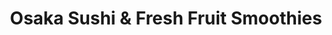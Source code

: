 ---
layout: place
title: "Osaka Sushi & Fresh Fruit Smoothies"
permalink: /illinois/chicago/osaka-sushi-fresh-fruit-smoothies.html
stateAbbr: IL
stateName: Illinois
cityName: Chicago
seo:
  name: "Osaka Sushi & Fresh Fruit Smoothies"
  type: Restaurant
  links: http://www.osaka2go.com/
description: "Counter-serve restaurant serving sushi, smoothies & bubble teas in a small, simple space. Osaka Sushi & Fresh Fruit Smoothies serves delicious sushi in Chicago, Illinois. Try fresh Japanese dishes for a great dining experience. Available for takeout, delivery, lunch, and dinner."
place_id: ChIJKYy9QKIsDogRwugOgMR561M
photos:
  - name: >-
      places/ChIJKYy9QKIsDogRwugOgMR561M/photos/AeeoHcK5aRbNvmMaoR6pu_nOAp5vHBh7MZhwoxHuvVdCisk6iD2ZncIb5l5ub9o4Ogn4llcvpDflqkluBPs-KKlWgBg17wv_X6QQ5MGc8OpD9h-YYKthGvQTh_6VxWvRZrZMtKT24SYdeMcL1Krw2tfB3yelPRf94SDHXIFkUthSAFv-mm53gwwj_9pz7IuPRb8wWS3mwGKiwIU3nSRTdQWacpf23Hj52tGqJtWKIk0c-wmjlgpAQO6I7SKggzal-0Gya_KroBQYUE_QlBbhxLrW0mXTPR2b-z8Z7rc4qlW86I10dQ
    widthPx: 1080
    heightPx: 1920
    authorAttributions:
      - displayName: Osaka Sushi & Fresh Fruit Smoothies
        uri: https://maps.google.com/maps/contrib/106373007877439316567
        photoUri: >-
          https://lh3.googleusercontent.com/a-/ALV-UjVm-hdCFkgIUTNuMfuuBdg6PK6N6MJURh5KuTEqR9ruOSQ0S7GY=s100-p-k-no-mo
    flagContentUri: >-
      https://www.google.com/local/imagery/report/?cb_client=maps_api_places.places_api&image_key=!1e10!2sAF1QipPn2PZJ-F-meJYLDA5l0z5INpBdOtQImvmsXZQ2&hl=en-US
    googleMapsUri: >-
      https://www.google.com/maps/place//data=!3m4!1e2!3m2!1sAF1QipPn2PZJ-F-meJYLDA5l0z5INpBdOtQImvmsXZQ2!2e10!4m2!3m1!1s0x880e2ca240bd8c29:0x53eb79c4800ee8c2
  - name: >-
      places/ChIJKYy9QKIsDogRwugOgMR561M/photos/AeeoHcL6TaZM2pkeEuLhwYZvNkKk4X5oWl2sowqX_elrOuu9lQFKLQArPUmolRYxy4yqujuA9UiEqntAHWoiJZRcV9WtO7nmLmD5vvBJTf9oauIpm6LF8kkMYS1F31IaMRyMInrQat4vg82fsi_ao2TUkr3YvuALt16ME-SUAk9MwkNC5gwCNeZIBZHg-yzygEJhwLpS6CG-RkncuCU5trfBGqxqSoyjABpCORrXsTeIn3DDxIVWramG1jKI3wYeF23aPovc_h7qVE5DArJIdmdXkGx-4TGaQIX-LBhlXXWEAJi7kA
    widthPx: 1920
    heightPx: 1280
    authorAttributions:
      - displayName: Osaka Sushi & Fresh Fruit Smoothies
        uri: https://maps.google.com/maps/contrib/106373007877439316567
        photoUri: >-
          https://lh3.googleusercontent.com/a-/ALV-UjVm-hdCFkgIUTNuMfuuBdg6PK6N6MJURh5KuTEqR9ruOSQ0S7GY=s100-p-k-no-mo
    flagContentUri: >-
      https://www.google.com/local/imagery/report/?cb_client=maps_api_places.places_api&image_key=!1e10!2sAF1QipO_nfKpKNlBcED1biF-95TTImvRZoJ0ZgaZnCYQ&hl=en-US
    googleMapsUri: >-
      https://www.google.com/maps/place//data=!3m4!1e2!3m2!1sAF1QipO_nfKpKNlBcED1biF-95TTImvRZoJ0ZgaZnCYQ!2e10!4m2!3m1!1s0x880e2ca240bd8c29:0x53eb79c4800ee8c2
  - name: >-
      places/ChIJKYy9QKIsDogRwugOgMR561M/photos/AeeoHcLOF1mNbqaZ8y4I3Ue7Zj5PLWt0sz-YWZCovsVRxwYUYEubgPy32E6W91fHXlkxTFZiUA_dGpdLke7OBWZmyUGznVp7tR6FmrX_-_V7hT9ImODG59Mthy9KEpwpqKBdn9bveoEEiGdXV9H5KRIdqLmKYb1vxokJgJ8ku0_uUTlEl1VUd3_6ZJsd__QzRV42_d_zPa6x6SFipXP8CfwpZLGn0nDbtycs6GvbQSoAFviUrdjO9uBAjZYQz9ab79Dy1qB9mwHc_P5wRWhQwg2ixa-pHvgBCdRrdpHsJ4iRZ8nuhUmfvfBK2kz2PJosXnNDjujcTQdnBfm2Jvbh41WPNG8VGbmtNTvR_Uae_e30V967wj1t7fwdOx3pqJXJED3tBj3soGpiUEkPXlq2XsIY48QFoHuhutivfbd6yD2iFRFsynQ
    widthPx: 3024
    heightPx: 4032
    authorAttributions:
      - displayName: Viktoriia Miroshnik
        uri: https://maps.google.com/maps/contrib/105521783518075618765
        photoUri: >-
          https://lh3.googleusercontent.com/a/ACg8ocLqcxGhFZ1uGOgKdHX729m0xd59vJhJHIJpB9b6ROq5X-p9gw=s100-p-k-no-mo
    flagContentUri: >-
      https://www.google.com/local/imagery/report/?cb_client=maps_api_places.places_api&image_key=!1e10!2sCIHM0ogKEICAgIDD7YLL6AE&hl=en-US
    googleMapsUri: >-
      https://www.google.com/maps/place//data=!3m4!1e2!3m2!1sCIHM0ogKEICAgIDD7YLL6AE!2e10!4m2!3m1!1s0x880e2ca240bd8c29:0x53eb79c4800ee8c2
  - name: >-
      places/ChIJKYy9QKIsDogRwugOgMR561M/photos/AeeoHcJOWoj2EinZNXZJz3Z1XLDWlHR-zrz1BJoYBBLDeLEY41V7lPD1fYjxfvQtwonsHv6_0MPwiDwJTcO9dP8AMHnpp9OGaxi-w4aY0c81Y4-wGdnu4mCll8GgAJqowQODGkDyjXE-fkd3HKROKhcAQXZsFW2xEdJg3I-HFBcHJwJDR6tDf-lt-zug4xOL_vi59I5Z0wH52ky8_iWy5kNN7DWOrbiBFxnOSUVvn2PsKhXKruIR4FwZ9xd3KEHl1hsGrvxPSjYjr0_6tIUCmyBJ9_7NUG1V2tzXr9NvoABrDmhdhfHJmz1DD7yePVs0iFZmjciJ23p-5pffd2I9AvEnKuM-wY9AllehakNUN1oidS6oj2UaLMn6j_rFCwWvnRlRXhrdMHjq8vYia-3AftlMNOiQNIPKF68MNwWUJhmC_5S2I-A
    widthPx: 3024
    heightPx: 3258
    authorAttributions:
      - displayName: Klarin S
        uri: https://maps.google.com/maps/contrib/104610174574536757287
        photoUri: >-
          https://lh3.googleusercontent.com/a/ACg8ocLUh-bzP0eN1EQhXoSihT0Q_iT-BfoaYqveFGverJ9-9MPb7A=s100-p-k-no-mo
    flagContentUri: >-
      https://www.google.com/local/imagery/report/?cb_client=maps_api_places.places_api&image_key=!1e10!2sCIHM0ogKEICAgMDQhubXhwE&hl=en-US
    googleMapsUri: >-
      https://www.google.com/maps/place//data=!3m4!1e2!3m2!1sCIHM0ogKEICAgMDQhubXhwE!2e10!4m2!3m1!1s0x880e2ca240bd8c29:0x53eb79c4800ee8c2
  - name: >-
      places/ChIJKYy9QKIsDogRwugOgMR561M/photos/AeeoHcJh2RqFdGikTuXMP9BEo3JsxnWyQlqZcWMdGzdoJSAOnOHnOM8Jbh15-GlGHUMsAY5jDgtKiNloKndG5LLbCEijJhWmTySW02W4votkNkyXwZVSYyZziXF46e5FOld-IXTEil8DsYnA3oWxYlE_qpNF3c8NKIHeR9eYyNHN5F8fQLIBk08gci5UnFDSMt1-M5CG19gfoy7ha9mf4ULTSzSGmZIlLonC7KBnnwal6gGlKlF5UDDWs4D6L4B3vNOWwl-gTaghGeXhGEK2_8Cjq5uDSqhtsZSlNT0OEEFlwFLF8w
    widthPx: 3744
    heightPx: 1960
    authorAttributions:
      - displayName: Osaka Sushi & Fresh Fruit Smoothies
        uri: https://maps.google.com/maps/contrib/106373007877439316567
        photoUri: >-
          https://lh3.googleusercontent.com/a-/ALV-UjVm-hdCFkgIUTNuMfuuBdg6PK6N6MJURh5KuTEqR9ruOSQ0S7GY=s100-p-k-no-mo
    flagContentUri: >-
      https://www.google.com/local/imagery/report/?cb_client=maps_api_places.places_api&image_key=!1e10!2sAF1QipOh0wlSYvWb5SidPwhdDH0z8wWja7WlLZAOLxKC&hl=en-US
    googleMapsUri: >-
      https://www.google.com/maps/place//data=!3m4!1e2!3m2!1sAF1QipOh0wlSYvWb5SidPwhdDH0z8wWja7WlLZAOLxKC!2e10!4m2!3m1!1s0x880e2ca240bd8c29:0x53eb79c4800ee8c2
  - name: >-
      places/ChIJKYy9QKIsDogRwugOgMR561M/photos/AeeoHcIjBbuKpGwbe2vEatvpOdn5IOzIg6DYZtRc4PrCuXpTplgUaS8BHP9XAyjbtqcZ4g0t7BljyXnqe2FxKgAN-0Cfi8LjgMrDuAV6TTAJi3aB5Pv-ceZOFeJLuRjde6qzLCnOsv36tS0xtlmsl5wxIs7AmHUWPTKOvMz3zOp0Puf226NlmSsAjcayolSSwMyZNBdPo30C-PxBVpnrx0IJeLpGGNSkn5N-lD0QiQAeHgPAy8vQDCvwIpdxpcvLYL_8q5ovbUJUZmslCGyaS0SETO5vxpVhMdhOzBePUH0LNa1VIxHJd_ZXXceVXqxBxJQjcQF-2UuL_Jc69ToNR4wHUr8X5ld074sRa2BhSGRBHt_dmIafkWQNOolSnP8V9WDRdlozsBHGrm030ZpQbQQZQu-adZxURNJFS0vCMXv4s2vOow
    widthPx: 4032
    heightPx: 3024
    authorAttributions:
      - displayName: jin park
        uri: https://maps.google.com/maps/contrib/103809128609411762087
        photoUri: >-
          https://lh3.googleusercontent.com/a/ACg8ocIoTAuGE3Xx5pl_XT6-I-WSox4RRGQEcdGowv2CexLkRKvO7w=s100-p-k-no-mo
    flagContentUri: >-
      https://www.google.com/local/imagery/report/?cb_client=maps_api_places.places_api&image_key=!1e10!2sCIHM0ogKEICAgICxh9WsEQ&hl=en-US
    googleMapsUri: >-
      https://www.google.com/maps/place//data=!3m4!1e2!3m2!1sCIHM0ogKEICAgICxh9WsEQ!2e10!4m2!3m1!1s0x880e2ca240bd8c29:0x53eb79c4800ee8c2
  - name: >-
      places/ChIJKYy9QKIsDogRwugOgMR561M/photos/AeeoHcIGVtOtr7E83ZQEngL_-FkzuHAkISTkPVNT7mi7yhJgxIMB_T6mIWnnLURCmCmCnwHQ1lKqwahG0Cbhw_Q0WonVEqogFA03yXMHinxY6rQ4rnBFCJnZ-suH83pFE5_oqCERp6AbSOSwAJQObQEsAZ_nBJFZ75u0Xq-vJ933pK9r6s5dRF5wIlXsQIweo7DdOoZi-BjkdH8KM5ovNvIbQQVIaTOjGJ4RVlrzDsp48XhassLv0uem7oA-lNnsKpfogyRE3LpsmI21wdyDJQLyQJBWrma-uRPBOQuDKPKHHufopQC21y_WdXUNZ1ZCFx0yIJSVnMgO1K3aIYxAwQba2z4gcem-QRhq6tfaJR8rFLFQkV2S4CgzqDn-I2uHPjeVRK0mhRqYNg76t2aZNDmR7fMi1HYKxHFv4UHmJJzegnJq6w
    widthPx: 3000
    heightPx: 4000
    authorAttributions:
      - displayName: Jim Turner
        uri: https://maps.google.com/maps/contrib/110176176637793719517
        photoUri: >-
          https://lh3.googleusercontent.com/a-/ALV-UjWdvda_QTG7SLD2PzeXIUGpi7HQfDADr7v-i0iGgR58V-VJWjrs=s100-p-k-no-mo
    flagContentUri: >-
      https://www.google.com/local/imagery/report/?cb_client=maps_api_places.places_api&image_key=!1e10!2sCIHM0ogKEICAgIDx7amrEw&hl=en-US
    googleMapsUri: >-
      https://www.google.com/maps/place//data=!3m4!1e2!3m2!1sCIHM0ogKEICAgIDx7amrEw!2e10!4m2!3m1!1s0x880e2ca240bd8c29:0x53eb79c4800ee8c2
  - name: >-
      places/ChIJKYy9QKIsDogRwugOgMR561M/photos/AeeoHcJA3nVIELnAU4FIyZAUU1hl6pBK_LHJ2zE-jn9o0ukPzDolS5TV7fvb_FEE4P92J8PdcqyYq0qI1It_i6LmE0vkS2XXXEMNY-t3RpxZc1MObfXQPwRWb-OH4zM0UI8shEkiXHLtShvmiLt4FjrDwrnfWk4FCKyV2m4Pb2AVMwc8Q-MDhG-byPv4RpyZwjwn82k5xFNz2YqcqdbL0NOmBmrLaMFVRPTJNF1jm6jk0WjdUoj_EJKYubmQBXjAhaYuT6PvuynBU6R_W_u2xERR3x1cA5yjJPsWpLD4WLXhme2gXg
    widthPx: 1920
    heightPx: 1080
    authorAttributions:
      - displayName: Osaka Sushi & Fresh Fruit Smoothies
        uri: https://maps.google.com/maps/contrib/106373007877439316567
        photoUri: >-
          https://lh3.googleusercontent.com/a-/ALV-UjVm-hdCFkgIUTNuMfuuBdg6PK6N6MJURh5KuTEqR9ruOSQ0S7GY=s100-p-k-no-mo
    flagContentUri: >-
      https://www.google.com/local/imagery/report/?cb_client=maps_api_places.places_api&image_key=!1e10!2sAF1QipO2UK2aZVH70juSj6JcDvHv-sNYxABu12VH7xqS&hl=en-US
    googleMapsUri: >-
      https://www.google.com/maps/place//data=!3m4!1e2!3m2!1sAF1QipO2UK2aZVH70juSj6JcDvHv-sNYxABu12VH7xqS!2e10!4m2!3m1!1s0x880e2ca240bd8c29:0x53eb79c4800ee8c2
  - name: >-
      places/ChIJKYy9QKIsDogRwugOgMR561M/photos/AeeoHcJa_LF0eQIvFVnCqTewbt0Dfve3fR9GI3ROBoz7NaFFEZEvnBAb8oRRzGlciHtj2PybAvG5kTD7HVphUnVXdFC2tyj6UoGC6c8iYCDwV_hE0uvQm0V_B59dvYYfZATpqx6oASqz3W6QfiQirpx41c9tKHpbRCkDNjxjbfXjfiILDpqOcZMbWf_Cj0KuiVr6pXXiHFVgn2zliY5oCyMMrT5GGDN3nOjCYZfzPYfxt681vwocsZbSq6AzCVOTdGqVCdCpHa66D8jZRRoO8DIUXU7vAfPRBdcu6nbApdihp8kM2g
    widthPx: 1150
    heightPx: 1092
    authorAttributions:
      - displayName: Osaka Sushi & Fresh Fruit Smoothies
        uri: https://maps.google.com/maps/contrib/106373007877439316567
        photoUri: >-
          https://lh3.googleusercontent.com/a-/ALV-UjVm-hdCFkgIUTNuMfuuBdg6PK6N6MJURh5KuTEqR9ruOSQ0S7GY=s100-p-k-no-mo
    flagContentUri: >-
      https://www.google.com/local/imagery/report/?cb_client=maps_api_places.places_api&image_key=!1e10!2sAF1QipNaIPG0xgX7PFC-9HMMXM6-XNt5L6kQ4_gPjAJj&hl=en-US
    googleMapsUri: >-
      https://www.google.com/maps/place//data=!3m4!1e2!3m2!1sAF1QipNaIPG0xgX7PFC-9HMMXM6-XNt5L6kQ4_gPjAJj!2e10!4m2!3m1!1s0x880e2ca240bd8c29:0x53eb79c4800ee8c2
  - name: >-
      places/ChIJKYy9QKIsDogRwugOgMR561M/photos/AeeoHcJs1kOEweK1ciDG6V8QHQu1h8OO00Z0xK7i3z4CQHzhdTAHFz9gtAzjucHertDkieU-TTofeIp1rVVsf8GT6RLsZ0sOzxOytYI7RplxMTYv9O64Sdtx9oAe1pHLdrxQ9ecPfDswGyUJOGE3Q--16moWwRzpKNIkb1ndzf_3l1aA-rl0kuokYpyKhZ0dlpOSyW7IK9EqZyZ6GuG2soWx6Z26VHBvlMvpkYuoD5WY6tZBd5Q7gkOa8n8A1xshVM5ufFXi5dVL-wEDuzkMu7ybkAP19Tp9vtjO2TAmtVyIohNYlw
    widthPx: 4032
    heightPx: 3024
    authorAttributions:
      - displayName: Osaka Sushi & Fresh Fruit Smoothies
        uri: https://maps.google.com/maps/contrib/106373007877439316567
        photoUri: >-
          https://lh3.googleusercontent.com/a-/ALV-UjVm-hdCFkgIUTNuMfuuBdg6PK6N6MJURh5KuTEqR9ruOSQ0S7GY=s100-p-k-no-mo
    flagContentUri: >-
      https://www.google.com/local/imagery/report/?cb_client=maps_api_places.places_api&image_key=!1e10!2sAF1QipMuPuw-N9NXTQq8dbSdsrYgtzay92eMyYh4akkT&hl=en-US
    googleMapsUri: >-
      https://www.google.com/maps/place//data=!3m4!1e2!3m2!1sAF1QipMuPuw-N9NXTQq8dbSdsrYgtzay92eMyYh4akkT!2e10!4m2!3m1!1s0x880e2ca240bd8c29:0x53eb79c4800ee8c2
address: 400 S Michigan Ave, Chicago, IL 60605, USA
street: 400 S Michigan Ave
city: Chicago
state: IL
zip: '60605'
country: USA
neighborhood: Chicago Loop
latitude: '41.876850'
longitude: '-87.624573'
accessibility_options:
  wheelchairAccessibleParking: false
business_status: OPERATIONAL
name: Osaka Sushi & Fresh Fruit Smoothies
google_maps_links:
  directionsUri: >-
    https://www.google.com/maps/dir//''/data=!4m7!4m6!1m1!4e2!1m2!1m1!1s0x880e2ca240bd8c29:0x53eb79c4800ee8c2!3e0
  placeUri: https://maps.google.com/?cid=6047060809544034498
  writeAReviewUri: >-
    https://www.google.com/maps/place//data=!4m3!3m2!1s0x880e2ca240bd8c29:0x53eb79c4800ee8c2!12e1
  reviewsUri: >-
    https://www.google.com/maps/place//data=!4m4!3m3!1s0x880e2ca240bd8c29:0x53eb79c4800ee8c2!9m1!1b1
  photosUri: >-
    https://www.google.com/maps/place//data=!4m3!3m2!1s0x880e2ca240bd8c29:0x53eb79c4800ee8c2!10e5
primary_type: Sushi Restaurant
opening_hours:
  regular: null
  current: null
secondary_opening_hours:
  regular:
    weekdayDescriptions: null
    type: null
  current:
    weekdayDescriptions: null
    type: null
phone: (312) 566-0118
price_level: PRICE_LEVEL_INEXPENSIVE
price_range: $10 &ndash; $20
rating: '4.5'
rating_count: 0
website: http://www.osaka2go.com/
reviews:
  - name: >-
      places/ChIJKYy9QKIsDogRwugOgMR561M/reviews/ChZDSUhNMG9nS0VJQ0FnSUN2LUxPcGJ3EAE
    relativePublishTimeDescription: 4 months ago
    rating: 4
    text:
      text: >-
        I ordered a Strawberry/Mango smoothie and was charged a little more than
        what was priced in the menu. Thr cup looked more like 16 to 18oz, not
        24oz. I also had the Spicy Salmon roll that was already prepared. It was
        my first time there so overall things were good.
      languageCode: en
    originalText:
      text: >-
        I ordered a Strawberry/Mango smoothie and was charged a little more than
        what was priced in the menu. Thr cup looked more like 16 to 18oz, not
        24oz. I also had the Spicy Salmon roll that was already prepared. It was
        my first time there so overall things were good.
      languageCode: en
    authorAttribution:
      displayName: Lauren G.
      uri: https://www.google.com/maps/contrib/100961813752387612041/reviews
      photoUri: >-
        https://lh3.googleusercontent.com/a-/ALV-UjU1hd3E1RI_nxO8uBK7lkkXPFkn3JKLfRnF-iGJKsExLnAHLHvRDg=s128-c0x00000000-cc-rp-mo-ba3
    publishTime: '2024-12-08T01:00:13.865427Z'
    flagContentUri: >-
      https://www.google.com/local/review/rap/report?postId=ChZDSUhNMG9nS0VJQ0FnSUN2LUxPcGJ3EAE&d=17924085&t=1
    googleMapsUri: >-
      https://www.google.com/maps/reviews/data=!4m6!14m5!1m4!2m3!1sChZDSUhNMG9nS0VJQ0FnSUN2LUxPcGJ3EAE!2m1!1s0x880e2ca240bd8c29:0x53eb79c4800ee8c2
  - name: >-
      places/ChIJKYy9QKIsDogRwugOgMR561M/reviews/ChZDSUhNMG9nS0VJQ0FnSUQzNXMtOGVBEAE
    relativePublishTimeDescription: 5 months ago
    rating: 4
    text:
      text: >-
        My watermelon smoothie was delicious, and I will definitely visit again
        just for that! The sushi is made fresh while you wait, which is nice.
        The service was pretty fast, especially since they cook to order. Good
        place for a healthy and fast meal!
      languageCode: en
    originalText:
      text: >-
        My watermelon smoothie was delicious, and I will definitely visit again
        just for that! The sushi is made fresh while you wait, which is nice.
        The service was pretty fast, especially since they cook to order. Good
        place for a healthy and fast meal!
      languageCode: en
    authorAttribution:
      displayName: F Johnson
      uri: https://www.google.com/maps/contrib/111010253108950033326/reviews
      photoUri: >-
        https://lh3.googleusercontent.com/a-/ALV-UjWCNPGybsQRgko9erAlJ-IWdbsulrWUMyi6r7cCJcsEROrWzNCQ=s128-c0x00000000-cc-rp-mo-ba4
    publishTime: '2024-11-14T19:46:04.808174Z'
    flagContentUri: >-
      https://www.google.com/local/review/rap/report?postId=ChZDSUhNMG9nS0VJQ0FnSUQzNXMtOGVBEAE&d=17924085&t=1
    googleMapsUri: >-
      https://www.google.com/maps/reviews/data=!4m6!14m5!1m4!2m3!1sChZDSUhNMG9nS0VJQ0FnSUQzNXMtOGVBEAE!2m1!1s0x880e2ca240bd8c29:0x53eb79c4800ee8c2
  - name: >-
      places/ChIJKYy9QKIsDogRwugOgMR561M/reviews/ChZDSUhNMG9nS0VJQ0FnTUNJellQYmFBEAE
    relativePublishTimeDescription: a week ago
    rating: 5
    text:
      text: >-
        Osaka Sushi & Fresh Fruit Smoothies is my go-to spot when I'm downtown
        and craving something fresh. Their Spicy Tuna Roll, priced around $8.50,
        is always on point, and I can't resist pairing it with a mango and
        pineapple smoothie for about $7. The sushi is consistently fresh, and
        the smoothies are a perfect blend of flavors. The staff is super
        friendly, making the whole experience even better. For a quick, tasty,
        and affordable meal in the Loop, Osaka never disappoints.
      languageCode: en
    originalText:
      text: >-
        Osaka Sushi & Fresh Fruit Smoothies is my go-to spot when I'm downtown
        and craving something fresh. Their Spicy Tuna Roll, priced around $8.50,
        is always on point, and I can't resist pairing it with a mango and
        pineapple smoothie for about $7. The sushi is consistently fresh, and
        the smoothies are a perfect blend of flavors. The staff is super
        friendly, making the whole experience even better. For a quick, tasty,
        and affordable meal in the Loop, Osaka never disappoints.
      languageCode: en
    authorAttribution:
      displayName: Adeline Williams
      uri: https://www.google.com/maps/contrib/108075563434634749060/reviews
      photoUri: >-
        https://lh3.googleusercontent.com/a/ACg8ocJprORfqnl5xvfmAfWqBJvAIhSnIl-sBSF3MbOR-Lb2eYKS=s128-c0x00000000-cc-rp-mo-ba2
    publishTime: '2025-04-03T22:51:35.753996Z'
    flagContentUri: >-
      https://www.google.com/local/review/rap/report?postId=ChZDSUhNMG9nS0VJQ0FnTUNJellQYmFBEAE&d=17924085&t=1
    googleMapsUri: >-
      https://www.google.com/maps/reviews/data=!4m6!14m5!1m4!2m3!1sChZDSUhNMG9nS0VJQ0FnTUNJellQYmFBEAE!2m1!1s0x880e2ca240bd8c29:0x53eb79c4800ee8c2
  - name: >-
      places/ChIJKYy9QKIsDogRwugOgMR561M/reviews/ChZDSUhNMG9nS0VJQ0FnSURYaXN6RUxnEAE
    relativePublishTimeDescription: 5 months ago
    rating: 3
    text:
      text: >-
        It's ok, a lot of money for a little food but it was ok. There was a
        line and a steady stream of customers.

        I did not appreciate the cashier taking my menu from me. There was a
        huge stack of them, but paper is precious.  Maybe it is a custom I am
        not used to.

        Enjoy if you have a taste for good sushi and can not make it to
        Mariano's.
      languageCode: en
    originalText:
      text: >-
        It's ok, a lot of money for a little food but it was ok. There was a
        line and a steady stream of customers.

        I did not appreciate the cashier taking my menu from me. There was a
        huge stack of them, but paper is precious.  Maybe it is a custom I am
        not used to.

        Enjoy if you have a taste for good sushi and can not make it to
        Mariano's.
      languageCode: en
    authorAttribution:
      displayName: C Parks
      uri: https://www.google.com/maps/contrib/103321385603472331264/reviews
      photoUri: >-
        https://lh3.googleusercontent.com/a-/ALV-UjUCY2-dBn2dpN7gZWGqOwd-4wIxe9FDTL6mHKXiXEFkdc4vsu7JIA=s128-c0x00000000-cc-rp-mo-ba5
    publishTime: '2024-10-25T23:14:39.897987Z'
    flagContentUri: >-
      https://www.google.com/local/review/rap/report?postId=ChZDSUhNMG9nS0VJQ0FnSURYaXN6RUxnEAE&d=17924085&t=1
    googleMapsUri: >-
      https://www.google.com/maps/reviews/data=!4m6!14m5!1m4!2m3!1sChZDSUhNMG9nS0VJQ0FnSURYaXN6RUxnEAE!2m1!1s0x880e2ca240bd8c29:0x53eb79c4800ee8c2
  - name: >-
      places/ChIJKYy9QKIsDogRwugOgMR561M/reviews/ChdDSUhNMG9nS0VJQ0FnTUN3aUt6aDB3RRAB
    relativePublishTimeDescription: 4 weeks ago
    rating: 5
    text:
      text: >-
        I've been going to this place pretty much ever since I started school
        and what I will say is it's changed a lot since I first started going
        here. Mostly for the better because not only has the price not gotten
        higher but the food quality has only gotten better. Their rolls are
        amazing and try their udon. It's very delicious. Would recommend!
      languageCode: en
    originalText:
      text: >-
        I've been going to this place pretty much ever since I started school
        and what I will say is it's changed a lot since I first started going
        here. Mostly for the better because not only has the price not gotten
        higher but the food quality has only gotten better. Their rolls are
        amazing and try their udon. It's very delicious. Would recommend!
      languageCode: en
    authorAttribution:
      displayName: Michael Fortman
      uri: https://www.google.com/maps/contrib/110150860047151717158/reviews
      photoUri: >-
        https://lh3.googleusercontent.com/a-/ALV-UjVjBzwif28jeQoEkQh3A9LTMVPsmWYADdJikLMqbYlPjMw7E9Y5pA=s128-c0x00000000-cc-rp-mo-ba3
    publishTime: '2025-03-16T06:57:48.678457Z'
    flagContentUri: >-
      https://www.google.com/local/review/rap/report?postId=ChdDSUhNMG9nS0VJQ0FnTUN3aUt6aDB3RRAB&d=17924085&t=1
    googleMapsUri: >-
      https://www.google.com/maps/reviews/data=!4m6!14m5!1m4!2m3!1sChdDSUhNMG9nS0VJQ0FnTUN3aUt6aDB3RRAB!2m1!1s0x880e2ca240bd8c29:0x53eb79c4800ee8c2
parking_options:
  paidParkingLot: true
  paidStreetParking: true
  valetParking: false
payment_options:
  acceptsCreditCards: true
  acceptsDebitCards: true
  acceptsCashOnly: false
  acceptsNfc: true
allow_dogs: null
curbside_pickup: false
delivery: true
dine_in: true
good_for_children: true
good_for_groups: null
good_for_sports: false
live_music: false
menu_for_children: false
outdoor_seating: false
reservable: false
restroom: true
serves_beer: false
serves_breakfast: false
serves_brunch: false
serves_cocktails: false
serves_coffee: false
serves_dinner: true
serves_dessert: null
serves_lunch: true
serves_vegetarian_food: true
serves_wine: false
takeout: true
update_category: essentials
summary: >-
  Counter-serve restaurant serving sushi, smoothies & bubble teas in a small,
  simple space.

---